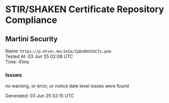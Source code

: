 # STIR/SHAKEN Certificate Repository Compliance

## Martini Security

Name: `https://p.mtsec.me/2e5a/ZgDxBXU5GCfx.pem`\
Tested At: 03 Jun 25 02:08 UTC\
Time: 41ms

### Issues

no warning, or error, or notice date level issues were found

Generated: 03 Jun 25 02:15 UTC